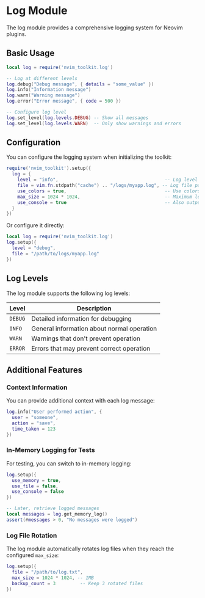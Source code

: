 # Log Module

The log module provides a comprehensive logging system for Neovim plugins.

## Basic Usage

```lua
local log = require('nvim_toolkit.log')

-- Log at different levels
log.debug("Debug message", { details = "some_value" })
log.info("Information message")
log.warn("Warning message")
log.error("Error message", { code = 500 })

-- Configure log level
log.set_level(log.levels.DEBUG) -- Show all messages
log.set_level(log.levels.WARN)  -- Only show warnings and errors
```

## Configuration

You can configure the logging system when initializing the toolkit:

```lua
require('nvim_toolkit').setup({
  log = {
    level = "info",                                       -- Log level (debug, info, warn, error)
    file = vim.fn.stdpath("cache") .. "/logs/myapp.log", -- Log file path
    use_colors = true,                                    -- Use colors in console output
    max_size = 1024 * 1024,                               -- Maximum log file size (1MB)
    use_console = true                                    -- Also output to console
  }
})
```

Or configure it directly:

```lua
local log = require('nvim_toolkit.log')
log.setup({
  level = "debug",
  file = "/path/to/logs/myapp.log"
})
```

## Log Levels

The log module supports the following log levels:

| Level | Description |
|-------|-------------|
| `DEBUG` | Detailed information for debugging |
| `INFO` | General information about normal operation |
| `WARN` | Warnings that don't prevent operation |
| `ERROR` | Errors that may prevent correct operation |

## Additional Features

### Context Information

You can provide additional context with each log message:

```lua
log.info("User performed action", {
  user = "someone",
  action = "save",
  time_taken = 123
})
```

### In-Memory Logging for Tests

For testing, you can switch to in-memory logging:

```lua
log.setup({
  use_memory = true,
  use_file = false,
  use_console = false
})

-- Later, retrieve logged messages
local messages = log.get_memory_log()
assert(#messages > 0, "No messages were logged")
```

### Log File Rotation

The log module automatically rotates log files when they reach the configured `max_size`:

```lua
log.setup({
  file = "/path/to/log.txt",
  max_size = 1024 * 1024, -- 1MB
  backup_count = 3         -- Keep 3 rotated files
})
```